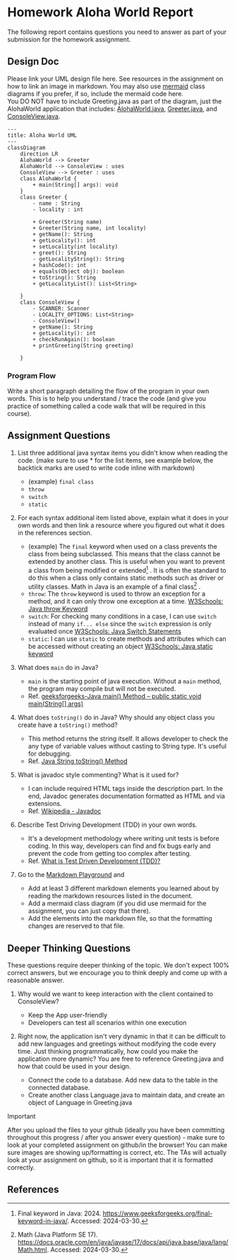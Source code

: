 # Homework Aloha World Report

The following report contains questions you need to answer as part of your submission for the homework assignment. 


## Design Doc
Please link your UML design file here. See resources in the assignment on how to
link an image in markdown. You may also use [mermaid] class diagrams if you prefer, if so, include the mermaid code here.  
You DO NOT have to include Greeting.java as part of the diagram, 
just the AlohaWorld application that includes: [AlohaWorld.java], [Greeter.java], and [ConsoleView.java].

```mermaid
---
title: Aloha World UML
---
classDiagram
    direction LR
    AlohaWorld --> Greeter 
    AlohaWorld --> ConsoleView : uses
    ConsoleView --> Greeter : uses
    class AlohaWorld {
        + main(String[] args): void
    }
    class Greeter {
        - name : String
        - locality : int
        
        + Greeter(String name)
        + Greeter(String name, int locality)
        + getName(): String
        + getLocality(): int
        + setLocality(int locality)
        + greet(): String
        - getLocalityString(): String
        + hashCode(): int
        + equals(Object obj): boolean
        + toString(): String
        + getLocalityList(): List<String>

    }
    class ConsoleView {
        - SCANNER: Scanner
        - LOCALITY_OPTIONS: List<String>
        - ConsoleView()
        + getName(): String
        + getLocality(): int
        + checkRunAgain(): boolean
        + printGreeting(String greeting)

    }
```

### Program Flow
Write a short paragraph detailing the flow of the program in your own words. This is to help you understand / trace the code (and give you practice of something called a code walk that will be required in this course).


## Assignment Questions

1. List three additional java syntax items you didn't know when reading the code.  (make sure to use * for the list items, see example below, the backtick marks are used to write code inline with markdown)
   
   * (example) `final class` 
   * `throw` 
   * `switch`
   * `static`

2. For each syntax additional item listed above, explain what it does in your own words and then link a resource where you figured out what it does in the references section. 

    * (example) The `final` keyword when used on a class prevents the class from being subclassed. This means that the class cannot be extended by another class. This is useful when you want to prevent a class from being modified or extended[^1] . It is often the standard to do this when a class only contains static methods such as driver or utility classes. Math in Java is an example of a final class[^2] .
    * `throw`: The `throw` keyword is used to throw an exception for a method, and it can only throw one exception at a time. [W3Schools: Java throw Keyword](https://www.w3schools.com/java/ref_keyword_throw.asp)
    * `switch`: For checking many conditions in a case, I can use `switch` instead of many `if... else` since the `switch` expression is only evaluated once [W3Schools: Java Switch Statements](https://www.w3schools.com/java/java_switch.asp#gsc.tab=0)
    * `static`: I can use `static` to create methods and attributes which can be accessed without creating an object [W3Schools: Java static keyword](https://www.w3schools.com/java/ref_keyword_static.asp)

3. What does `main` do in Java?
   - `main` is the starting point of java execution. Without a `main` method, the program may compile but will not be executed. 
   - Ref. [geeksforgeeks-Java main() Method – public static void main(String[] args)](https://www.geeksforgeeks.org/java-main-method-public-static-void-main-string-args/)

4. What does `toString()` do in Java? Why should any object class you create have a `toString()` method?
   - This method returns the string itself. It allows developer to check the any type of variable values without casting to String type. It's useful for debugging.
   - Ref. [Java String toString() Method](https://www.w3schools.com/java/ref_string_tostring.asp)

5. What is javadoc style commenting? What is it used for?
   - I can include required HTML tags inside the description part. In the end, Javadoc generates documentation formatted as HTML and via extensions. 
   - Ref. [Wikipedia - Javadoc](https://en.wikipedia.org/wiki/Javadoc)

6. Describe Test Driving Development (TDD) in your own words. 
   - It's a development methodology where writing unit tests is before coding. In this way, developers can find and fix bugs early and prevent the code from getting too complex after testing. 
   - Ref. [What is Test Driven Development (TDD)?](https://www.browserstack.com/guide/what-is-test-driven-development)

7. Go to the [Markdown Playground](MarkdownPlayground.md) and 
   * Add at least 3 different markdown elements you learned about by reading the markdown resources listed in the document. 
   * Add a mermaid class diagram (if you did use mermaid for the assignment, you can just copy that there). 
   * Add the elements into the markdown file, so that the formatting changes are reserved to that file. 


## Deeper Thinking Questions

These questions require deeper thinking of the topic. We don't expect 100% correct answers, but we encourage you to think deeply and come up with a reasonable answer. 


1. Why would we want to keep interaction with the client contained to ConsoleView?
   - Keep the App user-friendly
   - Developers can test all scenarios within one execution


2. Right now, the application isn't very dynamic in that it can be difficult to add new languages and greetings without modifying the code every time. 
   Just thinking programmatically,  how could you make the application more dynamic? You are free to reference Greeting.java and how that could be used in your design.
   - Connect the code to a database. Add new data to the table in the connected database.
   - Create another class Language.java to maintain data, and create an object of Language in Greeting.java


> [!IMPORTANT]
>  After you upload the files to your github (ideally you have been committing throughout this progress / after you answer every question) - make sure to look at your completed assignment on github/in the browser! You can make sure images are showing up/formatting is correct, etc. The TAs will actually look at your assignment on github, so it is important that it is formatted correctly.


## References

[^1]: Final keyword in Java: 2024. https://www.geeksforgeeks.org/final-keyword-in-java/. Accessed: 2024-03-30. 

[^2]: Math (Java Platform SE 17). https://docs.oracle.com/en/java/javase/17/docs/api/java.base/java/lang/Math.html. Accessed: 2024-03-30.


<!-- This is a comment, below this link the links in the document are placed here to make ti easier to read. This is an optional style for markdown, and often as a student you will include the links inline. for example [mermaid](https://mermaid.js.org/intro/syntax-reference.html) -->
[mermaid]: https://mermaid.js.org/intro/syntax-reference.html
[AlohaWorld.java]: src/main/java/student/AlohaWorld.java
[Greeter.java]: src/main/java/student/Greeter.java
[ConsoleView.java]: src/main/java/student/ConsoleView.java